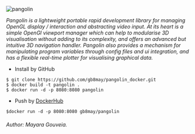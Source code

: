 ![pangolin](https://user-images.githubusercontent.com/35708820/81978711-4cc06680-9602-11ea-89a2-858bc46a1bf4.png)

*Pangolin is a lightweight portable rapid development library for managing OpenGL display / interaction and abstracting video input. At its heart is a simple OpenGl viewport manager which can help to modularise 3D visualisation without adding to its complexity, and offers an advanced but intuitive 3D navigation handler. Pangolin also provides a mechanism for manipulating program variables through config files and ui integration, and has a flexible real-time plotter for visualising graphical data.*

>

* Install by GitHub

```
$ git clone https://github.com/gb8may/pangolin_docker.git
$ docker build -t pangolin .
$ docker run -d -p 8080:8080 pangolin
```

* Push by [DockerHub](https://hub.docker.com/r/gb8may/pangolin)

```
$docker run -d -p 8080:8080 gb8may/pangolin
```
###### Author: *Mayara Gouveia*.
